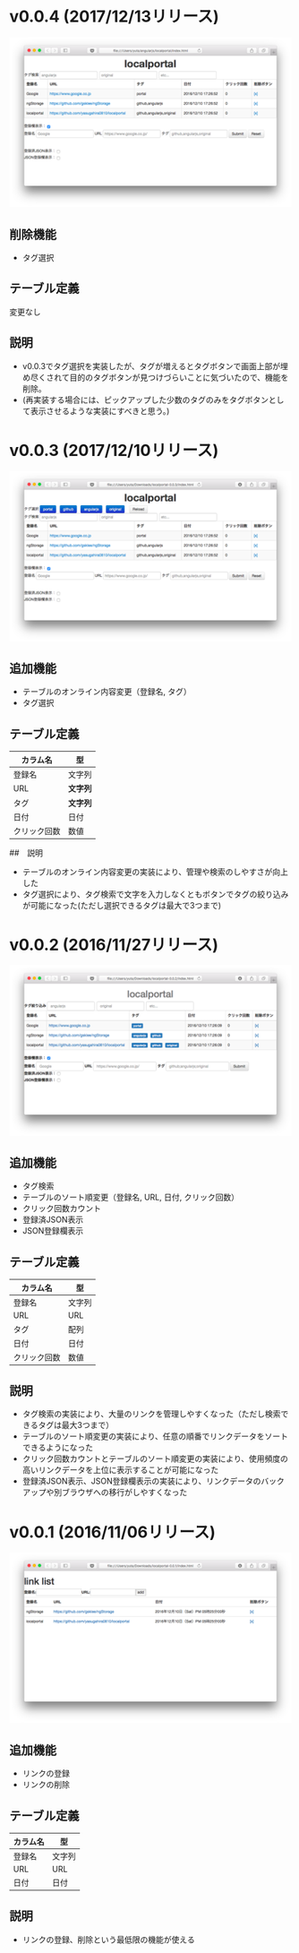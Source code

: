 # v0.0.4 (2017/12/13リリース)

![v0.0.4のスクリーンショット](img/screen_shot_v0.0.4.png)

## 削除機能

- タグ選択

## テーブル定義

変更なし

## 説明

- v0.0.3でタグ選択を実装したが、タグが増えるとタグボタンで画面上部が埋め尽くされて目的のタグボタンが見つけづらいことに気づいたので、機能を削除。
- (再実装する場合には、ピックアップした少数のタグのみをタグボタンとして表示させるような実装にすべきと思う。)

# v0.0.3 (2017/12/10リリース)

![v0.0.3のスクリーンショット](img/screen_shot_v0.0.3.png)

## 追加機能

- テーブルのオンライン内容変更（登録名, タグ）
- タグ選択

## テーブル定義

カラム名 | 型
-----|-----
登録名|文字列
URL|**文字列**
タグ|**文字列**
日付|日付
クリック回数|数値

##　説明

- テーブルのオンライン内容変更の実装により、管理や検索のしやすさが向上した
- タグ選択により、タグ検索で文字を入力しなくともボタンでタグの絞り込みが可能になった(ただし選択できるタグは最大で3つまで)

# v0.0.2 (2016/11/27リリース)

![v0.0.2のスクリーンショット](img/screen_shot_v0.0.2.png)

## 追加機能

- タグ検索
- テーブルのソート順変更（登録名, URL, 日付, クリック回数）
- クリック回数カウント
- 登録済JSON表示
- JSON登録欄表示

## テーブル定義

カラム名 | 型
-----|-----
登録名|文字列
URL|URL
タグ|配列
日付|日付
クリック回数|数値

## 説明

- タグ検索の実装により、大量のリンクを管理しやすくなった（ただし検索できるタグは最大3つまで）
- テーブルのソート順変更の実装により、任意の順番でリンクデータをソートできるようになった
- クリック回数カウントとテーブルのソート順変更の実装により、使用頻度の高いリンクデータを上位に表示することが可能になった
- 登録済JSON表示、JSON登録欄表示の実装により、リンクデータのバックアップや別ブラウザへの移行がしやすくなった

# v0.0.1 (2016/11/06リリース)

![v0.0.1のスクリーンショット](img/screen_shot_v0.0.1.png)

## 追加機能

- リンクの登録
- リンクの削除

## テーブル定義

カラム名 | 型
-----|-----
登録名|文字列
URL|URL
日付|日付

## 説明

- リンクの登録、削除という最低限の機能が使える
